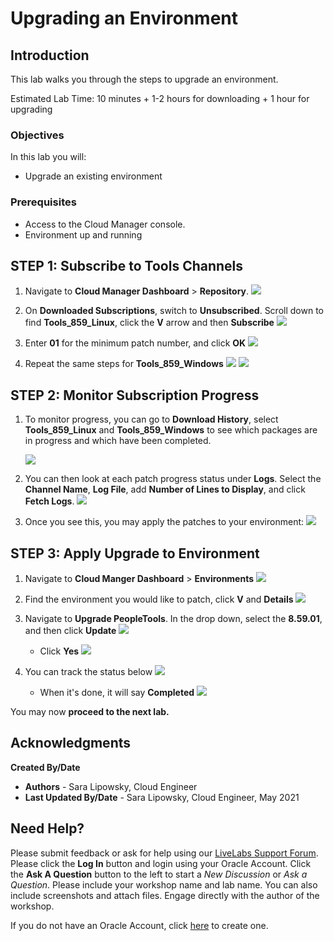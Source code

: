 # Upgrading an Environment

## Introduction
This lab walks you through the steps to upgrade an environment.

Estimated Lab Time: 10 minutes + 1-2 hours for downloading + 1 hour for upgrading

### Objectives
In this lab you will:
* Upgrade an existing environment

### Prerequisites
- Access to the Cloud Manager console.
- Environment up and running

## **STEP 1**: Subscribe to Tools Channels

1.  Navigate to **Cloud Manager Dashboard** > **Repository**. 
    ![](./images/repo.png "")

2.  On **Downloaded Subscriptions**, switch to **Unsubscribed**. Scroll down to find **Tools\_859\_Linux**, click the **V** arrow and then **Subscribe**
    ![](./images/lin59subscribe.png "")


3. Enter **01** for the minimum patch number, and click **OK**
    ![](./images/lin59number.png "")

4. Repeat the same steps for **Tools\_859\_Windows**
    ![](./images/win59subscribe.png "")
    ![](./images/win59number.png "")

## **STEP 2**: Monitor Subscription Progress

1. To monitor progress, you can go to **Download History**, select **Tools\_859\_Linux** and **Tools\_859\_Windows** to see which packages are in progress and which have been completed.

    ![](./images/patchlist59.png "")
2. You can then look at each patch progress status under **Logs**. Select the **Channel Name**, **Log File**, add **Number of Lines to Display**, and click **Fetch Logs**.
    ![](./images/logs59.png "")

3. Once you see this, you may apply the patches to your environment:
    ![](./images/859done.png "")

## **STEP 3**: Apply Upgrade to Environment

1. Navigate to **Cloud Manger Dashboard** > **Environments**
    ![](./images/env.png "")

2. Find the environment you would like to patch, click **V** and **Details**
    ![](./images/details.png "")
3. Navigate to **Upgrade PeopleTools**. In the drop down, select the **8.59.01**, and then click **Update**
    ![](./images/upgrade59.png "")
    - Click **Yes**
    ![](./images/yes59.png "")
4. You can track the status below 
    ![](./images/status59.png "")

    - When it's done, it will say **Completed**
    ![](./images/complete59.png "")

You may now **proceed to the next lab.**

## Acknowledgments

**Created By/Date**   
* **Authors** - Sara Lipowsky, Cloud Engineer
* **Last Updated By/Date** - Sara Lipowsky, Cloud Engineer, May 2021

## Need Help?
Please submit feedback or ask for help using our [LiveLabs Support Forum](https://community.oracle.com/tech/developers/categories/Migrate%20SaaS%20to%20OCI). Please click the **Log In** button and login using your Oracle Account. Click the **Ask A Question** button to the left to start a *New Discussion* or *Ask a Question*.  Please include your workshop name and lab name.  You can also include screenshots and attach files.  Engage directly with the author of the workshop.

If you do not have an Oracle Account, click [here](https://profile.oracle.com/myprofile/account/create-account.jspx) to create one.